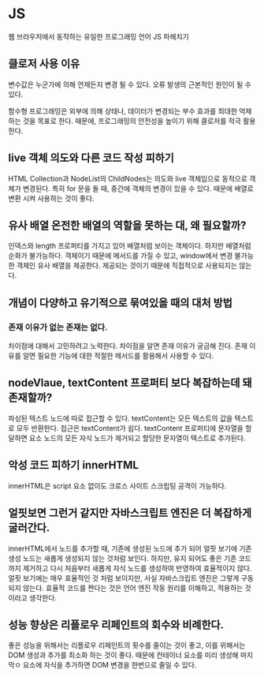 # JS
웹 브라우저에서 동작하는 유일한 프로그래밍 언어 JS 파헤치기


## 클로저 사용 이유
변수값은 누군가에 의해 언제든지 변경 될 수 있다.
오류 발생의 근본적인 원인이 될 수 있다.

함수형 프로그래밍은 외부에 의해 상태나, 데이터가 변경되는 부수 효과를 최대한 억제하는 것을 목표로 한다.
때문에, 프로그래밍의 안전성을 높이기 위해 클로저를 적극 활용한다.



## live 객체 의도와 다른 코드 작성  피하기
HTML Collection과 NodeList의 ChildNodes는 의도와 live 객체임으로 동적으로 객체가 변경된다.
특히 for 문을 돌 때, 중간에 객체의 변경이 있을 수 있다. 
때문에 배열로 변환 시켜 사용하는 것이 좋다.



## 유사 배열 온전한 배열의 역할을 못하는 대, 왜 필요할까?
인덱스와 length 프로퍼티를 가지고 있어 배열처럼 보이는 객체이다. 
하지만 배열처럼 순화가 불가능하다.
객체이기 때문에 메서드를 가질 수 있고, window에서 변경 불가능한 객체인 유사 배열을 제공한다.
제공되는 것이기 때문에 직접적으로 사용되지는 않는다.



## 개념이 다양하고 유기적으로 묶여있을 때의 대처 방법
### 존재 이유가 없는 존재는 없다.
차이점에 대해서 고민하려고 노력한다.
차이점을 알면 존재 이유가 궁금해 진다.
존재 이유를 알면 필요한 기능에 대한 적절한 메서드를 활용해서 사용할 수 있다.

## nodeVlaue, textContent 프로퍼티 보다 복잡하는데 돼 존재할까?
파싱된 텍스트 노드에 따로 접근할 수 있다.
textContent는 모든 텍스트의 값을 텍스트로 모두 반환한다.
접근은 textContent가 쉽다.
textContent 프로퍼티에 문자열을 할달하면 요소 노드의 모든 자식 노드가 제거되고 할당한 문자열이 텍스트로 추가된다.

## 악성 코드 피하기 innerHTML
innerHTML은 script 요소 없이도 크로스 사이트 스크립팅 공격이 가능하다. 

## 얼핏보면 그런거 같지만 자바스크립트 엔진은 더 복잡하게 굴러간다.
innerHTML에서 노드를 추가할 때, 기존에 생성된 노드에 추가 되어 얼핏 보기에 기존 생성 노드는 새롭게 생성되지 않는 것처럼 보인다.
하지만, 유지 되어도 좋은 기존 코드까지 제거하고 다시 처음부터 새롭게 자식 노드를 생성하여 반영하여 효율적이지 않다.
얼핏 보기에는 매우 효율적인 것 처럼 보이지만, 사실 자바스크립트 엔진은 그렇게 구동되지 않는다.
효율적 코드를 짠다는 것은 언어 엔진 작동 원리를 이해하고, 적용하는 것이라고 생각한다.


## 성능 향상은 리플로우 리페인트의 회수와 비례한다.
좋은 성능을 위해서는 리플로우 리페인트의 횟수를 줄이는 것이 좋고,
이를 위해서는 DOM 생성과 추가를 최소화 하는 것이 좋다. 
때문에 컨테이너 요소를 미리 생성해 마지막ㅇ 요소에 자식을 추가하면 DOM 변경을 한번으로 줄일 수 있다.
